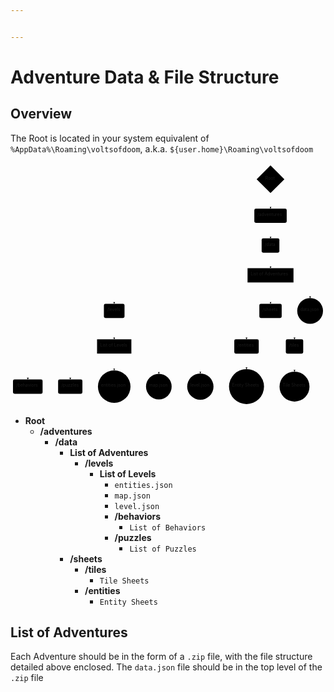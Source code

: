 ```yaml
---


---
```


<h1 id="adventure-data--file-structure">Adventure Data &amp; File Structure</h1>
<h2 id="overview">Overview</h2>
<p>The Root is located in your system equivalent of <code>%AppData%\Roaming\voltsofdoom</code>, a.k.a. <code>${user.home}\Roaming\voltsofdoom</code></p>
<div class="mermaid"><svg xmlns="http://www.w3.org/2000/svg" id="mermaid-svg-r41xozTvaqE0rauU" width="100%" style="max-width: 1014.94921875px;" viewBox="0 0 1014.94921875 785.2312469482422"><g transform="translate(-12, -12)"><g class="output"><g class="clusters"></g><g class="edgePaths"><g class="edgePath" style="opacity: 1;"><path class="path" d="M850.29296875,109.82499847412086L849.79296875,134.3249969482422L849.79296875,159.3249969482422" marker-end="url(#arrowhead34825)" style="fill:none"></path><defs><marker id="arrowhead34825" viewBox="0 0 10 10" refX="9" refY="5" markerUnits="strokeWidth" markerWidth="8" markerHeight="6" orient="auto"><path d="M 0 0 L 10 5 L 0 10 z" class="arrowheadPath" style="stroke-width: 1; stroke-dasharray: 1, 0;"></path></marker></defs></g><g class="edgePath" style="opacity: 1;"><path class="path" d="M849.79296875,205.3249969482422L849.79296875,230.3249969482422L849.79296875,255.3249969482422" marker-end="url(#arrowhead34826)" style="fill:none"></path><defs><marker id="arrowhead34826" viewBox="0 0 10 10" refX="9" refY="5" markerUnits="strokeWidth" markerWidth="8" markerHeight="6" orient="auto"><path d="M 0 0 L 10 5 L 0 10 z" class="arrowheadPath" style="stroke-width: 1; stroke-dasharray: 1, 0;"></path></marker></defs></g><g class="edgePath" style="opacity: 1;"><path class="path" d="M849.79296875,301.3249969482422L849.79296875,326.3249969482422L849.79296875,351.3249969482422" marker-end="url(#arrowhead34827)" style="fill:none"></path><defs><marker id="arrowhead34827" viewBox="0 0 10 10" refX="9" refY="5" markerUnits="strokeWidth" markerWidth="8" markerHeight="6" orient="auto"><path d="M 0 0 L 10 5 L 0 10 z" class="arrowheadPath" style="stroke-width: 1; stroke-dasharray: 1, 0;"></path></marker></defs></g><g class="edgePath" style="opacity: 1;"><path class="path" d="M775.76953125,381.37993330955175L346.15625,422.3249969482422L346.15625,465.9031219482422" marker-end="url(#arrowhead34828)" style="fill:none"></path><defs><marker id="arrowhead34828" viewBox="0 0 10 10" refX="9" refY="5" markerUnits="strokeWidth" markerWidth="8" markerHeight="6" orient="auto"><path d="M 0 0 L 10 5 L 0 10 z" class="arrowheadPath" style="stroke-width: 1; stroke-dasharray: 1, 0;"></path></marker></defs></g><g class="edgePath" style="opacity: 1;"><path class="path" d="M849.79296875,397.3249969482422L849.79296875,422.3249969482422L849.79296875,465.9031219482422" marker-end="url(#arrowhead34829)" style="fill:none"></path><defs><marker id="arrowhead34829" viewBox="0 0 10 10" refX="9" refY="5" markerUnits="strokeWidth" markerWidth="8" markerHeight="6" orient="auto"><path d="M 0 0 L 10 5 L 0 10 z" class="arrowheadPath" style="stroke-width: 1; stroke-dasharray: 1, 0;"></path></marker></defs></g><g class="edgePath" style="opacity: 1;"><path class="path" d="M910.9241536458334,397.3249969482422L977.37109375,422.3249969482422L977.37109375,447.3249969482422" marker-end="url(#arrowhead34830)" style="fill:none"></path><defs><marker id="arrowhead34830" viewBox="0 0 10 10" refX="9" refY="5" markerUnits="strokeWidth" markerWidth="8" markerHeight="6" orient="auto"><path d="M 0 0 L 10 5 L 0 10 z" class="arrowheadPath" style="stroke-width: 1; stroke-dasharray: 1, 0;"></path></marker></defs></g><g class="edgePath" style="opacity: 1;"><path class="path" d="M823.0806359642689,511.9031219482422L772.46875,555.4812469482422L772.46875,580.4812469482422" marker-end="url(#arrowhead34831)" style="fill:none"></path><defs><marker id="arrowhead34831" viewBox="0 0 10 10" refX="9" refY="5" markerUnits="strokeWidth" markerWidth="8" markerHeight="6" orient="auto"><path d="M 0 0 L 10 5 L 0 10 z" class="arrowheadPath" style="stroke-width: 1; stroke-dasharray: 1, 0;"></path></marker></defs></g><g class="edgePath" style="opacity: 1;"><path class="path" d="M876.5053015357311,511.9031219482422L927.1171875,555.4812469482422L927.1171875,580.4812469482422" marker-end="url(#arrowhead34832)" style="fill:none"></path><defs><marker id="arrowhead34832" viewBox="0 0 10 10" refX="9" refY="5" markerUnits="strokeWidth" markerWidth="8" markerHeight="6" orient="auto"><path d="M 0 0 L 10 5 L 0 10 z" class="arrowheadPath" style="stroke-width: 1; stroke-dasharray: 1, 0;"></path></marker></defs></g><g class="edgePath" style="opacity: 1;"><path class="path" d="M927.1171875,626.4812469482422L927.1171875,651.4812469482422L927.1171875,684.5828094482422" marker-end="url(#arrowhead34833)" style="fill:none"></path><defs><marker id="arrowhead34833" viewBox="0 0 10 10" refX="9" refY="5" markerUnits="strokeWidth" markerWidth="8" markerHeight="6" orient="auto"><path d="M 0 0 L 10 5 L 0 10 z" class="arrowheadPath" style="stroke-width: 1; stroke-dasharray: 1, 0;"></path></marker></defs></g><g class="edgePath" style="opacity: 1;"><path class="path" d="M772.46875,626.4812469482422L772.46875,651.4812469482422L772.46875,676.4812469482422" marker-end="url(#arrowhead34834)" style="fill:none"></path><defs><marker id="arrowhead34834" viewBox="0 0 10 10" refX="9" refY="5" markerUnits="strokeWidth" markerWidth="8" markerHeight="6" orient="auto"><path d="M 0 0 L 10 5 L 0 10 z" class="arrowheadPath" style="stroke-width: 1; stroke-dasharray: 1, 0;"></path></marker></defs></g><g class="edgePath" style="opacity: 1;"><path class="path" d="M346.15625,511.9031219482422L346.15625,555.4812469482422L346.15625,580.4812469482422" marker-end="url(#arrowhead34835)" style="fill:none"></path><defs><marker id="arrowhead34835" viewBox="0 0 10 10" refX="9" refY="5" markerUnits="strokeWidth" markerWidth="8" markerHeight="6" orient="auto"><path d="M 0 0 L 10 5 L 0 10 z" class="arrowheadPath" style="stroke-width: 1; stroke-dasharray: 1, 0;"></path></marker></defs></g><g class="edgePath" style="opacity: 1;"><path class="path" d="M290.8984375,613.00663834042L67.703125,651.4812469482422L67.703125,709.8562469482422" marker-end="url(#arrowhead34836)" style="fill:none"></path><defs><marker id="arrowhead34836" viewBox="0 0 10 10" refX="9" refY="5" markerUnits="strokeWidth" markerWidth="8" markerHeight="6" orient="auto"><path d="M 0 0 L 10 5 L 0 10 z" class="arrowheadPath" style="stroke-width: 1; stroke-dasharray: 1, 0;"></path></marker></defs></g><g class="edgePath" style="opacity: 1;"><path class="path" d="M290.8984375,622.2125021206559L204.5546875,651.4812469482422L204.5546875,709.8562469482422" marker-end="url(#arrowhead34837)" style="fill:none"></path><defs><marker id="arrowhead34837" viewBox="0 0 10 10" refX="9" refY="5" markerUnits="strokeWidth" markerWidth="8" markerHeight="6" orient="auto"><path d="M 0 0 L 10 5 L 0 10 z" class="arrowheadPath" style="stroke-width: 1; stroke-dasharray: 1, 0;"></path></marker></defs></g><g class="edgePath" style="opacity: 1;"><path class="path" d="M346.15625,626.4812469482422L346.15625,651.4812469482422L346.15625,680.4031219482422" marker-end="url(#arrowhead34838)" style="fill:none"></path><defs><marker id="arrowhead34838" viewBox="0 0 10 10" refX="9" refY="5" markerUnits="strokeWidth" markerWidth="8" markerHeight="6" orient="auto"><path d="M 0 0 L 10 5 L 0 10 z" class="arrowheadPath" style="stroke-width: 1; stroke-dasharray: 1, 0;"></path></marker></defs></g><g class="edgePath" style="opacity: 1;"><path class="path" d="M401.4140625,621.9305459374825L489.921875,651.4812469482422L489.921875,691.5437469482422" marker-end="url(#arrowhead34839)" style="fill:none"></path><defs><marker id="arrowhead34839" viewBox="0 0 10 10" refX="9" refY="5" markerUnits="strokeWidth" markerWidth="8" markerHeight="6" orient="auto"><path d="M 0 0 L 10 5 L 0 10 z" class="arrowheadPath" style="stroke-width: 1; stroke-dasharray: 1, 0;"></path></marker></defs></g><g class="edgePath" style="opacity: 1;"><path class="path" d="M401.4140625,613.0390859730444L623.6640625,651.4812469482422L623.6640625,690.4265594482422" marker-end="url(#arrowhead34840)" style="fill:none"></path><defs><marker id="arrowhead34840" viewBox="0 0 10 10" refX="9" refY="5" markerUnits="strokeWidth" markerWidth="8" markerHeight="6" orient="auto"><path d="M 0 0 L 10 5 L 0 10 z" class="arrowheadPath" style="stroke-width: 1; stroke-dasharray: 1, 0;"></path></marker></defs></g></g><g class="edgeLabels"><g class="edgeLabel" transform="" style="opacity: 1;"><g transform="translate(0,0)" class="label"><foreignObject width="0" height="0"><div xmlns="http://www.w3.org/1999/xhtml" style="display: inline-block; white-space: nowrap;"><span class="edgeLabel"></span></div></foreignObject></g></g><g class="edgeLabel" transform="" style="opacity: 1;"><g transform="translate(0,0)" class="label"><foreignObject width="0" height="0"><div xmlns="http://www.w3.org/1999/xhtml" style="display: inline-block; white-space: nowrap;"><span class="edgeLabel"></span></div></foreignObject></g></g><g class="edgeLabel" transform="" style="opacity: 1;"><g transform="translate(0,0)" class="label"><foreignObject width="0" height="0"><div xmlns="http://www.w3.org/1999/xhtml" style="display: inline-block; white-space: nowrap;"><span class="edgeLabel"></span></div></foreignObject></g></g><g class="edgeLabel" transform="" style="opacity: 1;"><g transform="translate(0,0)" class="label"><foreignObject width="0" height="0"><div xmlns="http://www.w3.org/1999/xhtml" style="display: inline-block; white-space: nowrap;"><span class="edgeLabel"></span></div></foreignObject></g></g><g class="edgeLabel" transform="" style="opacity: 1;"><g transform="translate(0,0)" class="label"><foreignObject width="0" height="0"><div xmlns="http://www.w3.org/1999/xhtml" style="display: inline-block; white-space: nowrap;"><span class="edgeLabel"></span></div></foreignObject></g></g><g class="edgeLabel" transform="" style="opacity: 1;"><g transform="translate(0,0)" class="label"><foreignObject width="0" height="0"><div xmlns="http://www.w3.org/1999/xhtml" style="display: inline-block; white-space: nowrap;"><span class="edgeLabel"></span></div></foreignObject></g></g><g class="edgeLabel" transform="" style="opacity: 1;"><g transform="translate(0,0)" class="label"><foreignObject width="0" height="0"><div xmlns="http://www.w3.org/1999/xhtml" style="display: inline-block; white-space: nowrap;"><span class="edgeLabel"></span></div></foreignObject></g></g><g class="edgeLabel" transform="" style="opacity: 1;"><g transform="translate(0,0)" class="label"><foreignObject width="0" height="0"><div xmlns="http://www.w3.org/1999/xhtml" style="display: inline-block; white-space: nowrap;"><span class="edgeLabel"></span></div></foreignObject></g></g><g class="edgeLabel" transform="" style="opacity: 1;"><g transform="translate(0,0)" class="label"><foreignObject width="0" height="0"><div xmlns="http://www.w3.org/1999/xhtml" style="display: inline-block; white-space: nowrap;"><span class="edgeLabel"></span></div></foreignObject></g></g><g class="edgeLabel" transform="" style="opacity: 1;"><g transform="translate(0,0)" class="label"><foreignObject width="0" height="0"><div xmlns="http://www.w3.org/1999/xhtml" style="display: inline-block; white-space: nowrap;"><span class="edgeLabel"></span></div></foreignObject></g></g><g class="edgeLabel" transform="" style="opacity: 1;"><g transform="translate(0,0)" class="label"><foreignObject width="0" height="0"><div xmlns="http://www.w3.org/1999/xhtml" style="display: inline-block; white-space: nowrap;"><span class="edgeLabel"></span></div></foreignObject></g></g><g class="edgeLabel" transform="" style="opacity: 1;"><g transform="translate(0,0)" class="label"><foreignObject width="0" height="0"><div xmlns="http://www.w3.org/1999/xhtml" style="display: inline-block; white-space: nowrap;"><span class="edgeLabel"></span></div></foreignObject></g></g><g class="edgeLabel" transform="" style="opacity: 1;"><g transform="translate(0,0)" class="label"><foreignObject width="0" height="0"><div xmlns="http://www.w3.org/1999/xhtml" style="display: inline-block; white-space: nowrap;"><span class="edgeLabel"></span></div></foreignObject></g></g><g class="edgeLabel" transform="" style="opacity: 1;"><g transform="translate(0,0)" class="label"><foreignObject width="0" height="0"><div xmlns="http://www.w3.org/1999/xhtml" style="display: inline-block; white-space: nowrap;"><span class="edgeLabel"></span></div></foreignObject></g></g><g class="edgeLabel" transform="" style="opacity: 1;"><g transform="translate(0,0)" class="label"><foreignObject width="0" height="0"><div xmlns="http://www.w3.org/1999/xhtml" style="display: inline-block; white-space: nowrap;"><span class="edgeLabel"></span></div></foreignObject></g></g><g class="edgeLabel" transform="" style="opacity: 1;"><g transform="translate(0,0)" class="label"><foreignObject width="0" height="0"><div xmlns="http://www.w3.org/1999/xhtml" style="display: inline-block; white-space: nowrap;"><span class="edgeLabel"></span></div></foreignObject></g></g></g><g class="nodes"><g class="node" id="root" transform="translate(849.79296875,64.6624984741211)" style="opacity: 1;"><polygon points="44.6625,0 89.325,-44.6625 44.6625,-89.325 0,-44.6625" rx="5" ry="5" transform="translate(-44.6625,44.6625)"></polygon><g class="label" transform="translate(0,0)"><g transform="translate(-16.625,-13)"><foreignObject width="33.25" height="26"><div xmlns="http://www.w3.org/1999/xhtml" style="display: inline-block; white-space: nowrap;">Root</div></foreignObject></g></g></g><g class="node" id="adventures" transform="translate(849.79296875,182.3249969482422)" style="opacity: 1;"><rect rx="5" ry="5" x="-52.1640625" y="-23" width="104.328125" height="46"></rect><g class="label" transform="translate(0,0)"><g transform="translate(-42.1640625,-13)"><foreignObject width="84.328125" height="26"><div xmlns="http://www.w3.org/1999/xhtml" style="display: inline-block; white-space: nowrap;">/adventures</div></foreignObject></g></g></g><g class="node" id="data" transform="translate(849.79296875,278.3249969482422)" style="opacity: 1;"><rect rx="5" ry="5" x="-28.5546875" y="-23" width="57.109375" height="46"></rect><g class="label" transform="translate(0,0)"><g transform="translate(-18.5546875,-13)"><foreignObject width="37.109375" height="26"><div xmlns="http://www.w3.org/1999/xhtml" style="display: inline-block; white-space: nowrap;">/data</div></foreignObject></g></g></g><g class="node" id="adventure_list" transform="translate(849.79296875,374.3249969482422)" style="opacity: 1;"><rect rx="0" ry="0" x="-74.0234375" y="-23" width="148.046875" height="46"></rect><g class="label" transform="translate(0,0)"><g transform="translate(-64.0234375,-13)"><foreignObject width="128.046875" height="26"><div xmlns="http://www.w3.org/1999/xhtml" style="display: inline-block; white-space: nowrap;">List of Adventures</div></foreignObject></g></g></g><g class="node" id="levels" transform="translate(346.15625,488.9031219482422)" style="opacity: 1;"><rect rx="5" ry="5" x="-33.234375" y="-23" width="66.46875" height="46"></rect><g class="label" transform="translate(0,0)"><g transform="translate(-23.234375,-13)"><foreignObject width="46.46875" height="26"><div xmlns="http://www.w3.org/1999/xhtml" style="display: inline-block; white-space: nowrap;">/levels</div></foreignObject></g></g></g><g class="node" id="sheets" transform="translate(849.79296875,488.9031219482422)" style="opacity: 1;"><rect rx="5" ry="5" x="-36" y="-23" width="72" height="46"></rect><g class="label" transform="translate(0,0)"><g transform="translate(-26,-13)"><foreignObject width="52" height="26"><div xmlns="http://www.w3.org/1999/xhtml" style="display: inline-block; white-space: nowrap;">/sheets</div></foreignObject></g></g></g><g class="node" id="adventure_data" transform="translate(977.37109375,488.9031219482422)" style="opacity: 1;"><circle x="-41.578125" y="-23" r="41.578125"></circle><g class="label" transform="translate(0,0)"><g transform="translate(-31.578125,-13)"><foreignObject width="63.15625" height="26"><div xmlns="http://www.w3.org/1999/xhtml" style="display: inline-block; white-space: nowrap;">data.json</div></foreignObject></g></g></g><g class="node" id="sheets-entities" transform="translate(772.46875,603.4812469482422)" style="opacity: 1;"><rect rx="5" ry="5" x="-39.4296875" y="-23" width="78.859375" height="46"></rect><g class="label" transform="translate(0,0)"><g transform="translate(-29.4296875,-13)"><foreignObject width="58.859375" height="26"><div xmlns="http://www.w3.org/1999/xhtml" style="display: inline-block; white-space: nowrap;">/entities</div></foreignObject></g></g></g><g class="node" id="sheets-tiles" transform="translate(927.1171875,603.4812469482422)" style="opacity: 1;"><rect rx="5" ry="5" x="-28.0390625" y="-23" width="56.078125" height="46"></rect><g class="label" transform="translate(0,0)"><g transform="translate(-18.0390625,-13)"><foreignObject width="36.078125" height="26"><div xmlns="http://www.w3.org/1999/xhtml" style="display: inline-block; white-space: nowrap;">/tiles</div></foreignObject></g></g></g><g class="node" id="tile_sheet" transform="translate(927.1171875,732.8562469482422)" style="opacity: 1;"><circle x="-48.2734375" y="-23" r="48.2734375"></circle><g class="label" transform="translate(0,0)"><g transform="translate(-38.2734375,-13)"><foreignObject width="76.546875" height="26"><div xmlns="http://www.w3.org/1999/xhtml" style="display: inline-block; white-space: nowrap;">Tile Sheets</div></foreignObject></g></g></g><g class="node" id="entity_sheet" transform="translate(772.46875,732.8562469482422)" style="opacity: 1;"><circle x="-56.375" y="-23" r="56.375"></circle><g class="label" transform="translate(0,0)"><g transform="translate(-46.375,-13)"><foreignObject width="92.75" height="26"><div xmlns="http://www.w3.org/1999/xhtml" style="display: inline-block; white-space: nowrap;">Entity Sheets</div></foreignObject></g></g></g><g class="node" id="levels_list" transform="translate(346.15625,603.4812469482422)" style="opacity: 1;"><rect rx="0" ry="0" x="-55.2578125" y="-23" width="110.515625" height="46"></rect><g class="label" transform="translate(0,0)"><g transform="translate(-45.2578125,-13)"><foreignObject width="90.515625" height="26"><div xmlns="http://www.w3.org/1999/xhtml" style="display: inline-block; white-space: nowrap;">List of Levels</div></foreignObject></g></g></g><g class="node" id="behaviors" transform="translate(67.703125,732.8562469482422)" style="opacity: 1;"><rect rx="5" ry="5" x="-47.703125" y="-23" width="95.40625" height="46"></rect><g class="label" transform="translate(0,0)"><g transform="translate(-37.703125,-13)"><foreignObject width="75.40625" height="26"><div xmlns="http://www.w3.org/1999/xhtml" style="display: inline-block; white-space: nowrap;">/behaviors</div></foreignObject></g></g></g><g class="node" id="puzzles" transform="translate(204.5546875,732.8562469482422)" style="opacity: 1;"><rect rx="5" ry="5" x="-39.1484375" y="-23" width="78.296875" height="46"></rect><g class="label" transform="translate(0,0)"><g transform="translate(-29.1484375,-13)"><foreignObject width="58.296875" height="26"><div xmlns="http://www.w3.org/1999/xhtml" style="display: inline-block; white-space: nowrap;">/puzzles</div></foreignObject></g></g></g><g class="node" id="levels-entities" transform="translate(346.15625,732.8562469482422)" style="opacity: 1;"><circle x="-52.453125" y="-23" r="52.453125"></circle><g class="label" transform="translate(0,0)"><g transform="translate(-42.453125,-13)"><foreignObject width="84.90625" height="26"><div xmlns="http://www.w3.org/1999/xhtml" style="display: inline-block; white-space: nowrap;">entities.json</div></foreignObject></g></g></g><g class="node" id="levels-map" transform="translate(489.921875,732.8562469482422)" style="opacity: 1;"><circle x="-41.3125" y="-23" r="41.3125"></circle><g class="label" transform="translate(0,0)"><g transform="translate(-31.3125,-13)"><foreignObject width="62.625" height="26"><div xmlns="http://www.w3.org/1999/xhtml" style="display: inline-block; white-space: nowrap;">map.json</div></foreignObject></g></g></g><g class="node" id="levels-level" transform="translate(623.6640625,732.8562469482422)" style="opacity: 1;"><circle x="-42.4296875" y="-23" r="42.4296875"></circle><g class="label" transform="translate(0,0)"><g transform="translate(-32.4296875,-13)"><foreignObject width="64.859375" height="26"><div xmlns="http://www.w3.org/1999/xhtml" style="display: inline-block; white-space: nowrap;">level.json</div></foreignObject></g></g></g></g></g></g></svg></div>
<ul>
<li><strong>Root</strong>
<ul>
<li><strong>/adventures</strong>
<ul>
<li><strong>/data</strong>
<ul>
<li><strong>List of Adventures</strong>
<ul>
<li><strong>/levels</strong>
<ul>
<li><strong>List of Levels</strong>
<ul>
<li><code>entities.json</code></li>
<li><code>map.json</code></li>
<li><code>level.json</code></li>
<li><strong>/behaviors</strong>
<ul>
<li><code>List of Behaviors</code></li>
</ul>
</li>
<li><strong>/puzzles</strong>
<ul>
<li><code>List of Puzzles</code></li>
</ul>
</li>
</ul>
</li>
</ul>
</li>
</ul>
</li>
<li><strong>/sheets</strong>
<ul>
<li><strong>/tiles</strong>
<ul>
<li><code>Tile Sheets</code></li>
</ul>
</li>
<li><strong>/entities</strong>
<ul>
<li><code>Entity Sheets</code></li>
</ul>
</li>
</ul>
</li>
</ul>
</li>
</ul>
</li>
</ul>
</li>
</ul>
<h2 id="list-of-adventures">List of Adventures</h2>
<p>Each Adventure should be in the form of a <code>.zip</code> file, with the file structure detailed above enclosed. The <code>data.json</code> file should be in the top level of the <code>.zip</code> file</p>

